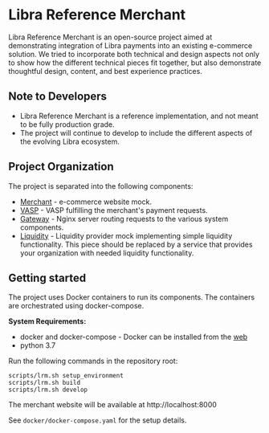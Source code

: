# Libra Reference Merchant

Libra Reference Merchant is an open-source project aimed at demonstrating integration of Libra
payments into an existing e-commerce solution. We tried to incorporate both technical and design 
aspects not only to show how the different technical pieces fit together, but also demonstrate 
thoughtful design, content, and best experience practices.


## Note to Developers

* Libra Reference Merchant is a reference implementation, and not meant to be fully production grade. 
* The project will continue to develop to include the different aspects of the evolving Libra ecosystem.   


## Project Organization

The project is separated into the following components:
* [Merchant](/merchant) - e-commerce website mock.
* [VASP](/vasp) - VASP fulfilling the merchant's payment requests.
* [Gateway](/gateway) - Nginx server routing requests to the various system components.
* [Liquidity](/liquidity) - Liquidity provider mock implementing simple liquidity functionality.
    This piece should be replaced by a service that provides your organization with needed
    liquidity functionality.


## Getting started

The project uses Docker containers to run its components. The containers are orchestrated using
docker-compose.

**System Requirements:**
* docker and docker-compose - Docker can be installed from the [web](https://www.docker.com/products/docker-desktop)
* python 3.7

Run the following commands in the repository root:
```shell script
scripts/lrm.sh setup_environment
scripts/lrm.sh build
scripts/lrm.sh develop
```

The merchant website will be available at http://localhost:8000

See `docker/docker-compose.yaml` for the setup details.

